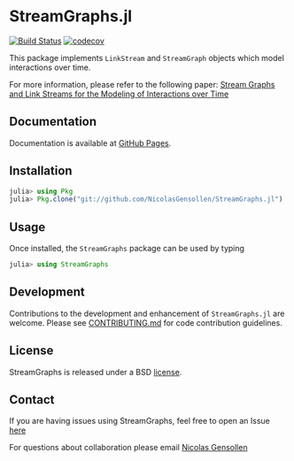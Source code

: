 # StreamGraphs.jl

[![Build Status](https://travis-ci.com/NicolasGensollen/StreamGraphs.jl.svg?branch=master)](https://travis-ci.com/NicolasGensollen/StreamGraphs.jl)
[![codecov](https://codecov.io/gh/NicolasGensollen/StreamGraphs.jl/branch/master/graph/badge.svg)](https://codecov.io/gh/NicolasGensollen/StreamGraphs.jl)


This package implements `LinkStream` and `StreamGraph` objects which model interactions over time. 

For more information, please refer to the following paper: [Stream Graphs and Link Streams for the Modeling of Interactions over Time](https://arxiv.org/pdf/1710.04073.pdf)

## Documentation

Documentation is available at [GitHub Pages](https://NicolasGensollen.github.io/StreamGraphs.jl/dev).

## Installation

```julia
julia> using Pkg
julia> Pkg.clone("git://github.com/NicolasGensollen/StreamGraphs.jl")
```

## Usage

Once installed, the `StreamGraphs` package can be used by typing

```julia
julia> using StreamGraphs
```

## Development

Contributions to the development and enhancement of `StreamGraphs.jl` are welcome. Please see [CONTRIBUTING.md](https://github.com/NicolasGensollen/StreamGraphs.jl/blob/master/CONTRIBUTING.md) for code contribution guidelines.

## License

StreamGraphs  is released under a BSD [license](https://github.com/NicolasGensollen/StreamGraphs.jl/blob/master/LICENSE).

## Contact

If you are having issues using StreamGraphs, feel free to open an Issue [here](https://github.com/NicolasGensollen/StreamGraphs.jl/issues/new)

For questions about collaboration please email [Nicolas Gensollen](mailto:nicolas.gensollen@gmail.com)
